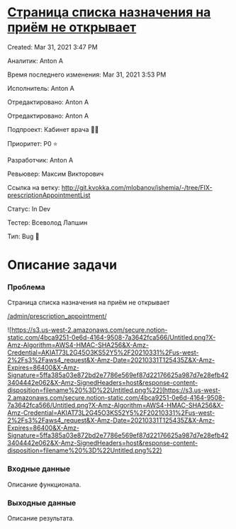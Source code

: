 # [Страница списка назначения на приём не открывает](https://www.notion.so/6bec0e541067484895ec1efd216379c9)

Created: Mar 31, 2021 3:47 PM

Аналитик: Anton A

Время последнего изменения: Mar 31, 2021 3:53 PM

Исполнитель: Anton A

Отредактировано: Anton A

Отредактировано: Anton A

Подпроект: Кабинет врача 👨‍⚕️

Приоритет: P0 ⭐

Разработчик: Anton A

Ревьювер: Максим Викторович

Ссылка на ветку: http://git.kvokka.com/mlobanov/ishemia/-/tree/FIX-prescriptionAppointmentList

Статус: In Dev

Тестер: Всеволод Лапшин

Тип: Bug 🐞

# Описание задачи

### Проблема

Страница списка назначения на приём не открывает

[/admin/prescription_appointment/](http://www.test1.loc/admin/prescription_appointment/)

![https://s3.us-west-2.amazonaws.com/secure.notion-static.com/4bca9251-0e6d-4164-9508-7a3642fca566/Untitled.png?X-Amz-Algorithm=AWS4-HMAC-SHA256&X-Amz-Credential=AKIAT73L2G45O3KS52Y5%2F20210331%2Fus-west-2%2Fs3%2Faws4_request&X-Amz-Date=20210331T125435Z&X-Amz-Expires=86400&X-Amz-Signature=5ffa385a03e872bd2e7786e569ef87d22176625a987d7e28efb423404442e062&X-Amz-SignedHeaders=host&response-content-disposition=filename%20%3D%22Untitled.png%22](https://s3.us-west-2.amazonaws.com/secure.notion-static.com/4bca9251-0e6d-4164-9508-7a3642fca566/Untitled.png?X-Amz-Algorithm=AWS4-HMAC-SHA256&X-Amz-Credential=AKIAT73L2G45O3KS52Y5%2F20210331%2Fus-west-2%2Fs3%2Faws4_request&X-Amz-Date=20210331T125435Z&X-Amz-Expires=86400&X-Amz-Signature=5ffa385a03e872bd2e7786e569ef87d22176625a987d7e28efb423404442e062&X-Amz-SignedHeaders=host&response-content-disposition=filename%20%3D%22Untitled.png%22)


### Входные данные

Описание функционала.

### Выходные данные

Описание результата.
